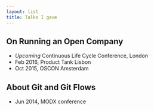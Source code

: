 ```yaml
---
layout: list
title: Talks I gave
---
```


## **On Running an Open Company**

- _Upcoming_ Continuous Life Cycle Conference, London
- Feb 2016, Product Tank Lisbon
- Oct 2015, OSCON Amsterdam

## **About Git and Git Flows**

- Jun 2014, MODX conference
